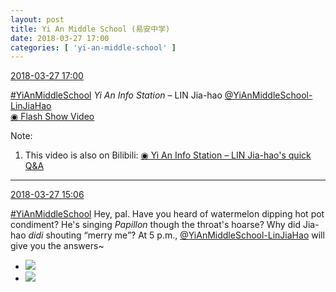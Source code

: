 ```yaml
---
layout: post
title: Yi An Middle School (易安中学)
date: 2018-03-27 17:00
categories: [ 'yi-an-middle-school' ]
---
```


<div class="weibo-info">
  <a href="https://weibo.com/6074218720/G9kgz5KJO">2018-03-27 17:00</a>
</div>

[#YiAnMiddleSchool](https://weibo.com/p/100808e5c67e0668537d4caddefd946dcff208/super_index) *Yi An Info Station* – LIN Jia-hao [@YiAnMiddleSchool-LinJiaHao](https://weibo.com/6210352257)  
[◉ Flash Show Video](https://www.miaopai.com/show/IGhcL4-R6wYXe8MDaqr9Fu2~81ypXfk8NF2t4g__.htm)

<!-- more -->

Note:
1. This video is also on Bilibili: [◉ Yi An Info Station – LIN Jia-hao's quick Q&A](https://www.bilibili.com/video/av21301282)

---

<div class="weibo-info">
  <a href="https://weibo.com/6074218720/G9jwD8fQA">2018-03-27 15:06</a>
</div>

[#YiAnMiddleSchool](https://weibo.com/p/100808e5c67e0668537d4caddefd946dcff208/super_index) Hey, pal. Have you heard of watermelon dipping hot pot condiment? He's singing *Papillon* though the throat's hoarse? Why did Jia-hao *didi* shouting “merry me”? At 5 p.m., [@YiAnMiddleSchool-LinJiaHao](https://weibo.com/6210352257) will give you the answers~

<ul class="weibo-pic-list-1">
  <li class="weibo-pic">
    <a href="http://wx2.sinaimg.cn/mw690/006D4NLGly1fpre3be1guj33vc2kwnpi.jpg"><img src="http://wx2.sinaimg.cn/thumb150/006D4NLGly1fpre3be1guj33vc2kwnpi.jpg"/></a>
  </li>
  <li class="weibo-pic">
    <a href="http://wx3.sinaimg.cn/mw690/006D4NLGly1fpre3gqv9uj33vc2kw7wo.jpg"><img src="http://wx3.sinaimg.cn/thumb150/006D4NLGly1fpre3gqv9uj33vc2kw7wo.jpg"/></a>
  </li>
</ul>
